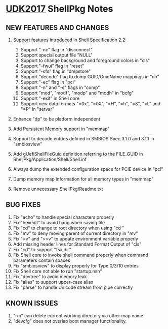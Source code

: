 # [UDK2017]( https://github.com/tianocore/tianocore.github.io/wiki/UDK2017) ShellPkg Notes



##  NEW FEATURES AND CHANGES
1.  Support features introduced in Shell Specification 2.2:
    1)  Support "-nc" flag in "disconnect"
    2)  Support special output file "NULL"
    3)  Support to change background and foreground colors in "cls"
    4)  Support "-fwui" flag in "reset"
    5)  Support "-sfo" flag in "dmpstore"
    6)  Support "decode" flag to dump GUID/GuidName mappings in "dh"
    7)  Support "-ec" flag in "pci"
    8)  Support "-n" and "-s" flags in "comp"
    9)  Support "mod", "modf", "modp" and "modh" in "bcfg"
    10) Support "-exit" in Shell core
    11) Support new data formats "=0x", "=0X", "=H", "=h", "=S", "=L" and "=P" in "setvar"

2.  Enhance "dp" to be platform independent
3.  Add Persistent Memory support in "memmap"
4.  Support to decode entries defined in SMBIOS Spec 3.1.0 and 3.1.1 in "smbiosview"
5.  Add gUefiShellFileGuid definition referring to the FILE_GUID in ShellPkg/Application/Shell/Shell.inf
6.  Always dump the extended configuration space for PCIE device in "pci"
7.  Dump memory map information for all memory types in "memmap"
8.  Remove unnecessary ShellPkg/Readme.txt


##  BUG FIXES
1.  Fix "echo" to handle special characters properly
2.  Fix "hexedit" to avoid hang when saving file
3.  Fix "cd" to change to root directory when using "cd \"
4.  Fix "mv" to deny moving parent of current directory in "mv"
5.  Fix ">v" and ">>v" to update environment variable properly
6.  Add missing header lines for Standard Format Output of "cls"
7.  Fix "cd" to support "fsx:dir"
8.  Fix Shell core to invoke shell command properly when command parameters contain spaces
9.  Fix "smbiosview" to display properly for Type 0/3/10 entries
10. Fix Shell core not able to run "startup.nsh"
11. Fix "devtree" to avoid memory leak
12. Fix "alias" to support upper-case alias
13. Fix "parse" to handle Unicode stream from pipe correctly


##  KNOWN ISSUES
1.  "rm" can delete current working directory via other map name.
2.  "devcfg" does not overlap boot manager functionality.


